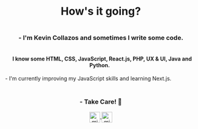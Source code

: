 <h1 align="center">
<br>
    How's it going?
  <br>
</h1>



<p align="center">
  <h3 align="center">
<br>
    - I'm Kevin Collazos and sometimes I write some code.
  <br>
</h3>
<h4 align="center">
<br>
    I know some HTML, CSS, JavaScript, React.js, PHP, UX & UI, Java and Python.
  <br>
</h4>
  <p>
  - I'm currently improving my JavaScript skills and learning Next.js.
  </p>
  <h3 align="center">
<br>
    - Take Care! 🌹
  <br>
</h3>
</p>


<p align="center">
  <a href="https://twitter.com/KevinCollazos_" target="blank">
    <img align="center" src="https://cdn.jsdelivr.net/npm/simple-icons@3.0.1/icons/twitter.svg" alt="midudev" height="28px" width="28px" />
   </a>
  <a href="https://instagram.com/collazos._" target="blank">
    <img align="center" src="https://cdn.jsdelivr.net/npm/simple-icons@3.0.1/icons/instagram.svg" alt="midu.dev" height="28px" width="28px" />
  </a>
</p>

<!--
**xKeCo/xKeCo** is a ✨ _special_ ✨ repository because its `README.md` (this file) appears on your GitHub profile.

Here are some ideas to get you started:

- 🔭 I’m currently working on ...
- 🌱 I’m currently learning ...
- 👯 I’m looking to collaborate on ...
- 🤔 I’m looking for help with ...
- 💬 Ask me about ...
- 📫 How to reach me: ...
- 😄 Pronouns: ...
- ⚡ Fun fact: ...
-->
